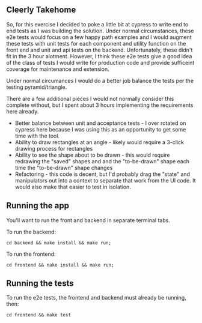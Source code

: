 Cleerly Takehome
---
So, for this exercise I decided to poke a little bit at cypress to write end to end tests as I was building the solution. Under normal circumstances, these e2e tests would focus on a few happy path examples and I would augment these tests with unit tests for each component and utility function on the front end and unit and api tests on the backend. Unfortunately, these didn't fit in the 3 hour alotment. However, I think these e2e tests give a good idea of the class of tests I would write for production code and provide sufficeint coverage for maintenance and extension.

Under normal circumances I would do a better job balance the tests per the testing pyramid/triangle.

There are a few additional pieces I would not normally consider this complete without, but I spent about 3 hours implementing the requirements here already.
* Better balance between unit and acceptance tests - I over rotated on cypress here because I was using this as an opportunity to get some time with the tool.
* Ability to draw rectangles at an angle - likely would require a 3-click drawing process for rectangles
* Ability to see the shape about to be drawn - this would require redrawing the "saved" shapes and and the "to-be-drawn" shape each time the "to-be-drawn" shape changes
* Refactoring - this code is decent, but I'd probably drag the "state" and manipulators out into a context to separate that work from the UI code. It would also make that easier to test in isolation.

Running the app
---
You'll want to run the front and backend in separate terminal tabs.

To run the backend:
```
cd backend && make install && make run;
```

To run the frontend:
```
cd frontend && nake install && make run;
```

Running the tests
---
To run the e2e tests, the frontend and backend must already be running, then:
```
cd frontend && make test
```